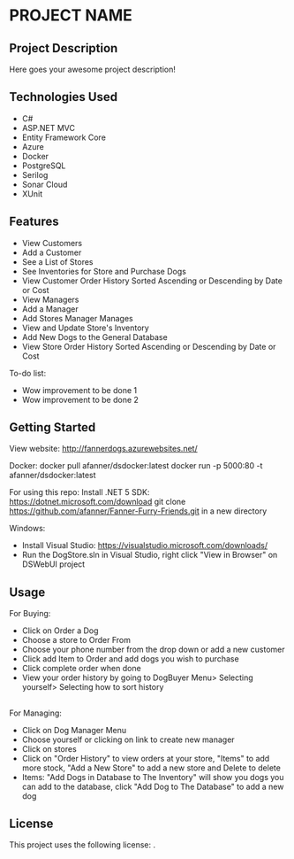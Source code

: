 # PROJECT NAME

## Project Description

Here goes your awesome project description!

## Technologies Used

* C#
* ASP.NET MVC
* Entity Framework Core
* Azure
* Docker
* PostgreSQL
* Serilog
* Sonar Cloud
* XUnit

## Features

* View Customers
* Add a Customer
* See a List of Stores
* See Inventories for Store and Purchase Dogs
* View Customer Order History Sorted Ascending or Descending by Date or Cost
* View Managers
* Add a Manager
* Add Stores Manager Manages
* View and Update Store's Inventory
* Add New Dogs to the General Database
* View Store Order History Sorted Ascending or Descending by Date or Cost

To-do list:
* Wow improvement to be done 1
* Wow improvement to be done 2

## Getting Started

View website: http://fannerdogs.azurewebsites.net/

Docker: docker pull afanner/dsdocker:latest
        docker run -p 5000:80 -t afanner/dsdocker:latest

For using this repo: 
Install .NET 5 SDK: https://dotnet.microsoft.com/download
git clone https://github.com/afanner/Fanner-Furry-Friends.git in a new directory


Windows:
* Install Visual Studio: https://visualstudio.microsoft.com/downloads/
* Run the DogStore.sln in Visual Studio, right click "View in Browser" on DSWebUI project

## Usage

For Buying:
* Click on Order a Dog
* Choose a store to Order From
* Choose your phone number from the drop down or add a new customer
* Click add Item to Order and add dogs you wish to purchase
* Click complete order when done
* View your order history by going to DogBuyer Menu> Selecting yourself> Selecting how to sort history
##
For Managing: 
* Click on Dog Manager Menu
* Choose yourself or clicking on link to create new manager
* Click on stores
* Click on "Order History" to view orders at your store, "Items" to add more stock, "Add a New Store" to add a new store and Delete to delete
* Items: "Add Dogs in Database to The Inventory" will show you dogs you can add to the database, click "Add Dog to The Database" to add a new dog

## License

This project uses the following license: [<MIT>](<https://mit-license.org/>).

